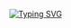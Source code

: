 [![Typing SVG](https://readme-typing-svg.demolab.com?font=Fira+Code&size=32&pause=1000&color=7D9BF7&repeat=false&width=435&lines=Hi!+I'm+Haris)](https://git.io/typing-svg)

<!--
**hhariss/hhariss** is a ✨ _special_ ✨ repository because its `README.md` (this file) appears on your GitHub profile.

Here are some ideas to get you started:

- 🔭 I’m currently working on ...
- 🌱 I’m currently learning ...
- 👯 I’m looking to collaborate on ...
- 🤔 I’m looking for help with ...
- 💬 Ask me about ...
- 📫 How to reach me: ...
- 😄 Pronouns: ...
- ⚡ Fun fact: ...
-->
